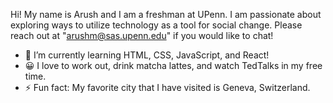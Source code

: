 Hi! My name is Arush and I am a freshman at UPenn. I am passionate about exploring ways to utilize technology as a tool for social change. Please reach out at "arushm@sas.upenn.edu" if you would like to chat!

- 🌱 I’m currently learning HTML, CSS, JavaScript, and React!
- 😀 I love to work out, drink matcha lattes, and watch TedTalks in my free time.
- ⚡ Fun fact: My favorite city that I have visited is Geneva, Switzerland.
